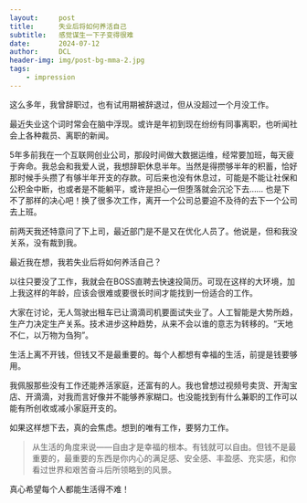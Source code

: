 ```yaml
---
layout:     post
title:      失业后将如何养活自己
subtitle:   感觉谋生一下子变得很难
date:       2024-07-12
author:     DCL
header-img: img/post-bg-mma-2.jpg
tags:
    - impression
---
```


这么多年，我曾辞职过，也有试用期被辞退过，但从没超过一个月没工作。

最近失业这个词时常会在脑中浮现。或许是年初到现在纷纷有同事离职，也听闻社会上各种裁员、离职的新闻。

5年多前我在一个互联网创业公司，那段时间做大数据运维，经常要加班，每天疲于奔命。我总会和我爱人说，我想辞职休息半年。当然是得攒够半年的积蓄，恰好那时候手头攒了有够半年开支的存款。可后来也没有休息过，可能是不能让社保和公积金中断，也或者是不能躺平，或许是担心一但堕落就会沉沦下去…… 也是下不了那样的决心吧！换了很多次工作，离开一个公司总要迫不及待的去下一个公司去上班。

前两天我还特意问了下上司，最近部门是不是又在优化人员了。他说是，但和我没关系，没有裁到我。

最近我在想，我若失业后将如何养活自己？

以往只要没了工作，我就会在BOSS直聘去快速投简历。可现在这样的大环境，加上我这样的年龄，应该会很难或要很长时间才能找到一份适合的工作。

大家在讨论，无人驾驶出租车已让滴滴司机要面试失业了。人工智能是大势所趋，生产力决定生产关系。技术进步这种趋势，从来不会以谁的意志为转移的。“天地不仁，以万物为刍狗”。

生活上离不开钱，但钱又不是最重要的。每个人都想有幸福的生活，前提是钱要够用。

我佩服那些没有工作还能养活家庭，还富有的人。我也曾想过视频号卖货、开淘宝店、开滴滴，对我而言好像并不能够养家糊口。也没能找到有什么兼职的工作可以能有所创收或减小家庭开支的。

如果这样想下去，真的会焦虑。想到的唯有工作，要努力工作。

> 从生活的角度来说——自由才是幸福的根本。有钱就可以自由。但钱不是最重要的，最重要的东西是你内心的满足感、安全感、丰盈感、充实感，和你看过世界和艰苦奋斗后所领略到的风景。

真心希望每个人都能生活得不难！